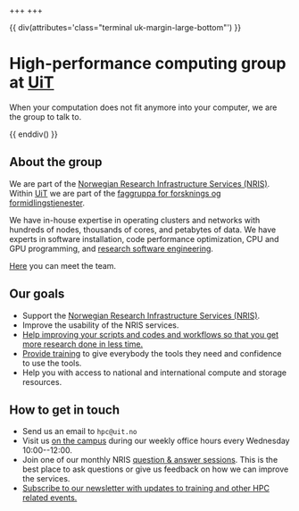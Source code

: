 +++
+++

{{ div(attributes='class="terminal uk-margin-large-bottom"') }}

# High-performance computing group at [UiT](https://uit.no/)

When your computation does not fit anymore into your computer, we are the group
to talk to.

{{ enddiv() }}

## About the group

We are part of the [Norwegian Research Infrastructure Services
(NRIS)](https://documentation.sigma2.no/).  Within [UiT](https://uit.no/) we
are part of the [faggruppa for forsknings og
formidlingstjenester](https://uit.no/enhet/ita/digitaleforskningsogformidlingstjenester).

We have in-house expertise in operating clusters and networks with hundreds of
nodes, thousands of cores, and petabytes of data.  We have experts in software
installation, code performance optimization, CPU and GPU programming, and
[research software engineering](https://research-software.uit.no/).

[Here](/team/) you can meet the team.


## Our goals

- Support the [Norwegian Research Infrastructure Services (NRIS)](https://documentation.sigma2.no/).
- Improve the usability of the NRIS services.
- [Help improving your scripts and codes and workflows so that you get more research done in less time.](https://research-software.uit.no/)
- [Provide training](/training/) to give everybody the tools they need and confidence to use the tools.
- Help you with access to national and international compute and storage resources.


## How to get in touch

- Send us an email to `hpc@uit.no`
- Visit us [on the campus](/contact/) during our weekly office hours every Wednesday 10:00--12:00.
- Join one of our monthly NRIS [question & answer
  sessions](https://documentation.sigma2.no/getting_help/qa-sessions.html).
  This is the best place to ask questions or give us feedback on how we can
  improve the services.
- [Subscribe to our newsletter with updates to training and other HPC related events.](/contact/)
